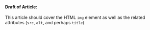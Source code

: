 #### Draft of Article:
<!-- Please add your working draft below in GitHub-flavored Markdown -->
This article should cover the HTML `img` element as well as the related attributes (`src`, `alt`, and perhaps `title`)